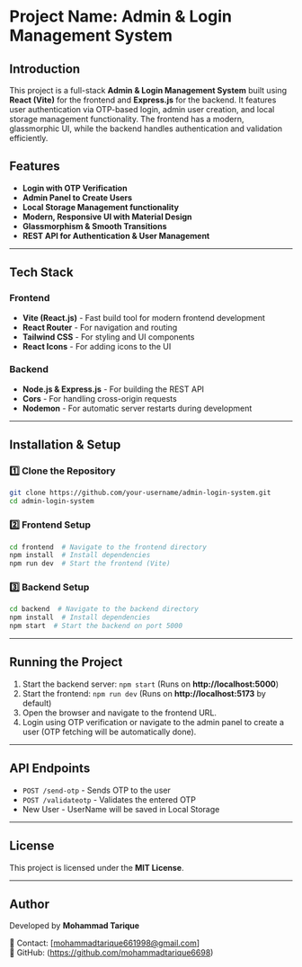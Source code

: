# Project Name: Admin & Login Management System

## Introduction
This project is a full-stack **Admin & Login Management System** built using **React (Vite)** for the frontend and **Express.js** for the backend. It features user authentication via OTP-based login, admin user creation, and local storage management functionality. The frontend has a modern, glassmorphic UI, while the backend handles authentication and validation efficiently.

## Features
- **Login with OTP Verification**
- **Admin Panel to Create Users**
- **Local Storage Management functionality**
- **Modern, Responsive UI with Material Design**
- **Glassmorphism & Smooth Transitions**
- **REST API for Authentication & User Management**

---

## Tech Stack
### Frontend
- **Vite (React.js)** - Fast build tool for modern frontend development
- **React Router** - For navigation and routing
- **Tailwind CSS** - For styling and UI components
- **React Icons** - For adding icons to the UI

### Backend
- **Node.js & Express.js** - For building the REST API
- **Cors** - For handling cross-origin requests
- **Nodemon** - For automatic server restarts during development

---

## Installation & Setup

### 1️⃣ Clone the Repository
```bash
git clone https://github.com/your-username/admin-login-system.git
cd admin-login-system
```

### 2️⃣ Frontend Setup
```bash
cd frontend  # Navigate to the frontend directory
npm install  # Install dependencies
npm run dev  # Start the frontend (Vite)
```

### 3️⃣ Backend Setup
```bash
cd backend  # Navigate to the backend directory
npm install  # Install dependencies
npm start  # Start the backend on port 5000
```

---

## Running the Project
1. Start the backend server: `npm start` (Runs on **http://localhost:5000**)
2. Start the frontend: `npm run dev` (Runs on **http://localhost:5173** by default)
3. Open the browser and navigate to the frontend URL.
4. Login using OTP verification or navigate to the admin panel to create a user (OTP fetching will be automatically done).

---

## API Endpoints
- `POST /send-otp` - Sends OTP to the user
- `POST /validateotp` - Validates the entered OTP
- New User - UserName will be saved in Local Storage

---

## License
This project is licensed under the **MIT License**.

---

## Author
Developed by **Mohammad Tarique**

📧 Contact: [mohammadtarique661998@gmail.com]  
🔗 GitHub: (https://github.com/mohammadtarique6698)


